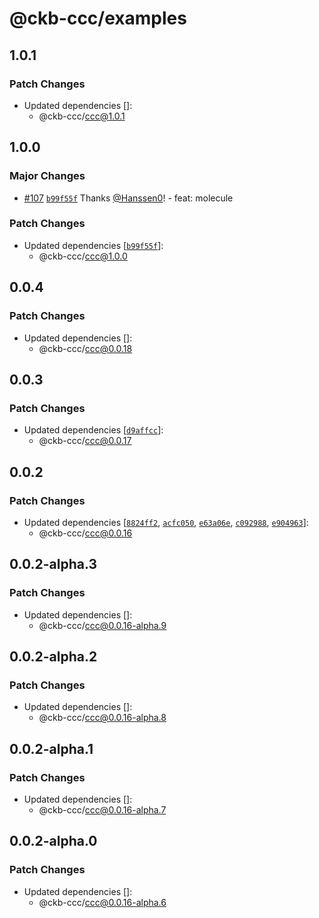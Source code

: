 # @ckb-ccc/examples

## 1.0.1

### Patch Changes

- Updated dependencies []:
  - @ckb-ccc/ccc@1.0.1

## 1.0.0

### Major Changes

- [#107](https://github.com/ckb-devrel/ccc/pull/107) [`b99f55f`](https://github.com/ckb-devrel/ccc/commit/b99f55f74e64106391ce53f7d0bd0fa7522023cc) Thanks [@Hanssen0](https://github.com/Hanssen0)! - feat: molecule

### Patch Changes

- Updated dependencies [[`b99f55f`](https://github.com/ckb-devrel/ccc/commit/b99f55f74e64106391ce53f7d0bd0fa7522023cc)]:
  - @ckb-ccc/ccc@1.0.0

## 0.0.4

### Patch Changes

- Updated dependencies []:
  - @ckb-ccc/ccc@0.0.18

## 0.0.3

### Patch Changes

- Updated dependencies [[`d9affcc`](https://github.com/ckb-devrel/ccc/commit/d9affcc01c7b839b227e4d79bcb66e717577502a)]:
  - @ckb-ccc/ccc@0.0.17

## 0.0.2

### Patch Changes

- Updated dependencies [[`8824ff2`](https://github.com/ckb-devrel/ccc/commit/8824ff27af3b76186f1a7d6db8c907cd66f09d6a), [`acfc050`](https://github.com/ckb-devrel/ccc/commit/acfc0502cd6beb48b9310dec8411dcd630507366), [`e63a06e`](https://github.com/ckb-devrel/ccc/commit/e63a06ee75ac8595208d216dec88a4228c465e23), [`c092988`](https://github.com/ckb-devrel/ccc/commit/c092988e7765b9ac79498d6bd72a6a2f62859b6f), [`e904963`](https://github.com/ckb-devrel/ccc/commit/e904963a16f12c410d861eb3ae01b87d68cb3e34)]:
  - @ckb-ccc/ccc@0.0.16

## 0.0.2-alpha.3

### Patch Changes

- Updated dependencies []:
  - @ckb-ccc/ccc@0.0.16-alpha.9

## 0.0.2-alpha.2

### Patch Changes

- Updated dependencies []:
  - @ckb-ccc/ccc@0.0.16-alpha.8

## 0.0.2-alpha.1

### Patch Changes

- Updated dependencies []:
  - @ckb-ccc/ccc@0.0.16-alpha.7

## 0.0.2-alpha.0

### Patch Changes

- Updated dependencies []:
  - @ckb-ccc/ccc@0.0.16-alpha.6
